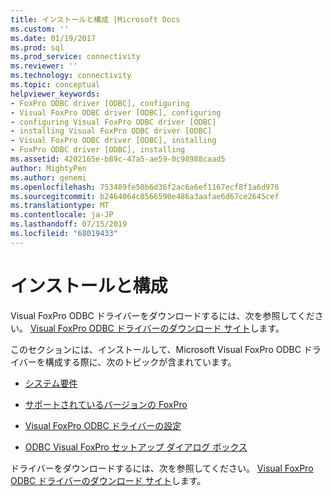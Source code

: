 ```yaml
---
title: インストールと構成 |Microsoft Docs
ms.custom: ''
ms.date: 01/19/2017
ms.prod: sql
ms.prod_service: connectivity
ms.reviewer: ''
ms.technology: connectivity
ms.topic: conceptual
helpviewer_keywords:
- FoxPro ODBC driver [ODBC], configuring
- Visual FoxPro ODBC driver [ODBC], configuring
- configuring Visual FoxPro ODBC driver [ODBC]
- installing Visual FoxPro ODBC driver [ODBC]
- Visual FoxPro ODBC driver [ODBC], installing
- FoxPro ODBC driver [ODBC], installing
ms.assetid: 4202165e-b89c-47a5-ae59-0c98988caad5
author: MightyPen
ms.author: genemi
ms.openlocfilehash: 753489fe50b6d36f2ac6a6ef1167ecf8f1a6d976
ms.sourcegitcommit: b2464064c0566590e486a3aafae6d67ce2645cef
ms.translationtype: MT
ms.contentlocale: ja-JP
ms.lasthandoff: 07/15/2019
ms.locfileid: "68019433"
---
```

# <a name="installing-and-configuring"></a>インストールと構成
Visual FoxPro ODBC ドライバーをダウンロードするには、次を参照してください。 [Visual FoxPro ODBC ドライバーのダウンロード サイト](https://go.microsoft.com/fwlink/?LinkId=121318)します。  
  
 このセクションには、インストールして、Microsoft Visual FoxPro ODBC ドライバーを構成する際に、次のトピックが含まれています。  
  
-   [システム要件](../../odbc/microsoft/system-requirements-visual-foxpro-odbc-driver.md)  
  
-   [サポートされているバージョンの FoxPro](../../odbc/microsoft/supported-versions-of-foxpro.md)  
  
-   [Visual FoxPro ODBC ドライバーの設定](../../odbc/microsoft/setting-up-the-visual-foxpro-odbc-driver.md)  
  
-   [ODBC Visual FoxPro セットアップ ダイアログ ボックス](../../odbc/microsoft/odbc-visual-foxpro-setup-dialog-box.md)  
  
 ドライバーをダウンロードするには、次を参照してください。 [Visual FoxPro ODBC ドライバーのダウンロード サイト](https://go.microsoft.com/fwlink/?LinkId=121318)します。
